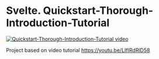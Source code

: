# Svelte. Quickstart-Thorough-Introduction-Tutorial

[![Quickstart-Thorough-Introduction-Tutorial video](https://img.youtube.com/vi/LIfIRdRlD58/0.jpg)](https://youtu.be/LIfIRdRlD58 "Quickstart-Thorough-Introduction-Tutorial")

Project based on video tutorial https://youtu.be/LIfIRdRlD58
